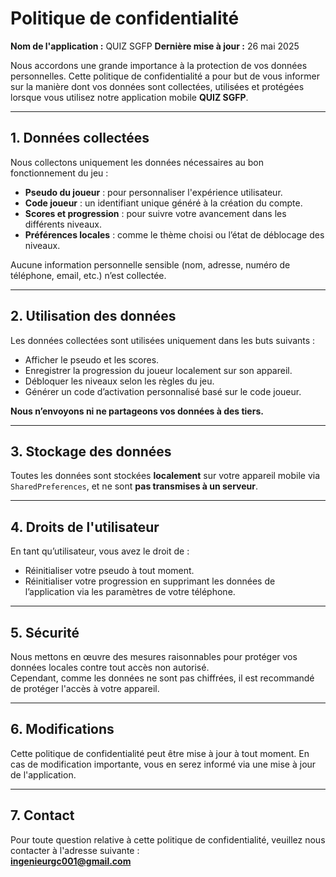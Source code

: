 # Politique de confidentialité

**Nom de l'application :** QUIZ SGFP
**Dernière mise à jour :** 26 mai 2025

Nous accordons une grande importance à la protection de vos données personnelles. Cette politique de confidentialité a pour but de vous informer sur la manière dont vos données sont collectées, utilisées et protégées lorsque vous utilisez notre application mobile **QUIZ SGFP**.

---

## 1. Données collectées

Nous collectons uniquement les données nécessaires au bon fonctionnement du jeu :

- **Pseudo du joueur** : pour personnaliser l'expérience utilisateur.
- **Code joueur** : un identifiant unique généré à la création du compte.
- **Scores et progression** : pour suivre votre avancement dans les différents niveaux.
- **Préférences locales** : comme le thème choisi ou l’état de déblocage des niveaux.

Aucune information personnelle sensible (nom, adresse, numéro de téléphone, email, etc.) n’est collectée.

---

## 2. Utilisation des données

Les données collectées sont utilisées uniquement dans les buts suivants :

- Afficher le pseudo et les scores.
- Enregistrer la progression du joueur localement sur son appareil.
- Débloquer les niveaux selon les règles du jeu.
- Générer un code d’activation personnalisé basé sur le code joueur.

**Nous n’envoyons ni ne partageons vos données à des tiers.**

---

## 3. Stockage des données

Toutes les données sont stockées **localement** sur votre appareil mobile via `SharedPreferences`, et ne sont **pas transmises à un serveur**.

---

## 4. Droits de l'utilisateur

En tant qu’utilisateur, vous avez le droit de :

- Réinitialiser votre pseudo à tout moment.
- Réinitialiser votre progression en supprimant les données de l’application via les paramètres de votre téléphone.

---

## 5. Sécurité

Nous mettons en œuvre des mesures raisonnables pour protéger vos données locales contre tout accès non autorisé.  
Cependant, comme les données ne sont pas chiffrées, il est recommandé de protéger l'accès à votre appareil.

---

## 6. Modifications

Cette politique de confidentialité peut être mise à jour à tout moment. En cas de modification importante, vous en serez informé via une mise à jour de l'application.

---

## 7. Contact

Pour toute question relative à cette politique de confidentialité, veuillez nous contacter à l'adresse suivante :  
**ingenieurgc001@gmail.com**

